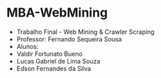 # MBA-WebMining

- Trabalho Final - Web Mining & Crawler Scraping
- Professor: Fernando Sequeira Sousa
- Alunos:
- Valdir Fortunato Bueno
- Lucas Gabriel de Lima Souza
- Edson Fernandes da Silva
